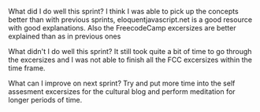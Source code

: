   What did I do well this sprint?
I think I was able to pick up the concepts better than with previous sprints, eloquentjavascript.net is a good resource with good explanations. Also the FreecodeCamp excersizes are better explained than as in previous ones

  What didn't I do well this sprint?
It still took quite a bit of time to go through the excersizes and I was not able to finish all the FCC excersizes within the time frame.

  What can I improve on next sprint?
Try and put more time into the self assesment excersizes for the cultural blog and perform meditation for longer periods of time.




